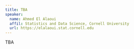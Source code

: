 ```yaml
---
title: TBA
speaker:
  name: Ahmed El Alaoui
  affil: Statistics and Data Science, Cornell University
  url: https://elalaoui.stat.cornell.edu
---
```


TBA

